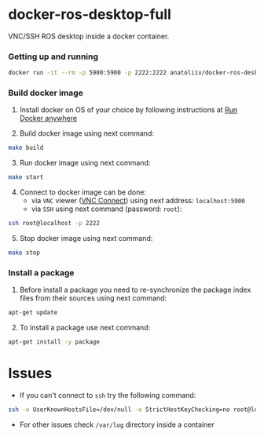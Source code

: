 # docker-ros-desktop-full

VNC/SSH ROS desktop inside a docker container.

### Getting up and running
```bash
docker run -it --rm -p 5900:5900 -p 2222:2222 anatoliiv/docker-ros-desktop-full:latest
```

### Build docker image

1. Install docker on OS of your choice by following instructions at [Run Docker anywhere](https://docs.docker.com/#run-docker-anywhere)

2. Build docker image using next command:
```bash
make build
```

3. Run docker image using next command:
```bash
make start
```

4. Connect to docker image can be done:
    - via `VNC` viewer ([VNC Connect](https://www.realvnc.com/en/connect/download/viewer/)) using next address: `localhost:5900`
    - via `SSH` using next command (password: `root`): 
```bash
ssh root@localhost -p 2222
```

5. Stop docker image using next command:
```bash
make stop
```

### Install a package

1. Before install a package you need to re-synchronize the package index files from their sources using next command:
```bash
apt-get update
```

2. To install a package use next command:
```bash
apt-get install -y package
```


# Issues

- If you can't connect to `ssh` try the following command:
```bash
ssh -o UserKnownHostsFile=/dev/null -o StrictHostKeyChecking=no root@localhost -p 2222
```

- For other issues check `/var/log` directory inside a container
